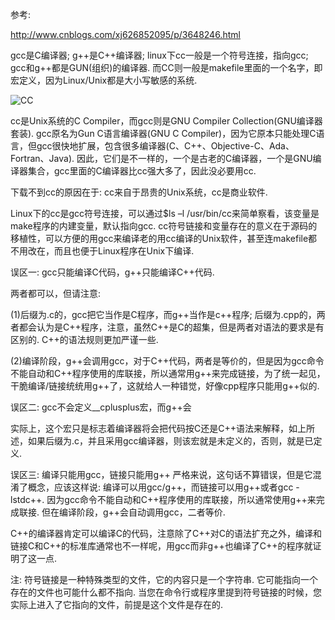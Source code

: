 参考: 

http://www.cnblogs.com/xj626852095/p/3648246.html

gcc是C编译器; g\+\+是C\+\+编译器; linux下cc一般是一个符号连接，指向gcc; gcc和g\+\+都是GUN(组织)的编译器. 而CC则一般是makefile里面的一个名字，即宏定义，因为Linux/Unix都是大小写敏感的系统. 

![CC](images/cc.png)

cc是Unix系统的C Compiler，而gcc则是GNU Compiler Collection(GNU编译器套装). gcc原名为Gun C语言编译器(GNU C Compiler)，因为它原本只能处理C语言，但gcc很快地扩展，包含很多编译器(C、C\+\+、Objective-C、Ada、Fortran、Java). 因此，它们是不一样的，一个是古老的C编译器，一个是GNU编译器集合，gcc里面的C编译器比cc强大多了，因此没必要用cc. 

下载不到cc的原因在于: cc来自于昂贵的Unix系统，cc是商业软件. 

Linux下的cc是gcc符号连接，可以通过$ls –l /usr/bin/cc来简单察看，该变量是make程序的内建变量，默认指向gcc. cc符号链接和变量存在的意义在于源码的移植性，可以方便的用gcc来编译老的用cc编译的Unix软件，甚至连makefile都不用改在，而且也便于Linux程序在Unix下编译. 
 
误区一: gcc只能编译C代码，g\+\+只能编译C\+\+代码. 

两者都可以，但请注意: 

(1)后缀为.c的，gcc把它当作是C程序，而g\+\+当作是c\+\+程序; 后缀为.cpp的，两者都会认为是C\+\+程序，注意，虽然C\+\+是C的超集，但是两者对语法的要求是有区别的. C\+\+的语法规则更加严谨一些. 

(2)编译阶段，g\+\+会调用gcc，对于C\+\+代码，两者是等价的，但是因为gcc命令不能自动和C\+\+程序使用的库联接，所以通常用g++来完成链接，为了统一起见，干脆编译/链接统统用g\+\+了，这就给人一种错觉，好像cpp程序只能用g\+\+似的. 
 
误区二: gcc不会定义__cplusplus宏，而g\+\+会

实际上，这个宏只是标志着编译器将会把代码按C还是C\+\+语法来解释，如上所述，如果后缀为.c，并且采用gcc编译器，则该宏就是未定义的，否则，就是已定义. 
 
误区三: 编译只能用gcc，链接只能用g\+\+
严格来说，这句话不算错误，但是它混淆了概念，应该这样说: 编译可以用gcc/g\+\+，而链接可以用g\+\+或者gcc -lstdc\+\+. 因为gcc命令不能自动和C\+\+程序使用的库联接，所以通常使用g\+\+来完成联接. 但在编译阶段，g\+\+会自动调用gcc，二者等价. 
 
C\+\+的编译器肯定可以编译C的代码，注意除了C\+\+对C的语法扩充之外，编译和链接C和C\+\+的标准库通常也不一样呢，用gcc而非g\+\+也编译了C\+\+的程序就证明了这一点. 
 
注: 符号链接是一种特殊类型的文件，它的内容只是一个字符串. 它可能指向一个存在的文件也可能什么都不指向. 当您在命令行或程序里提到符号链接的时候，您实际上进入了它指向的文件，前提是这个文件是存在的. 